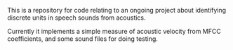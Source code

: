 This is a repository for code relating to an ongoing project about identifying discrete units in speech sounds from acoustics.

Currently it implements a simple measure of acoustic velocity from MFCC coefficients, and some sound files for doing testing.
